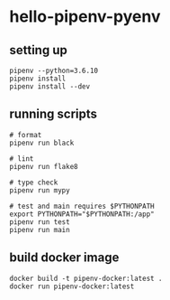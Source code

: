 # hello-pipenv-pyenv

## setting up

```shell script
pipenv --python=3.6.10
pipenv install
pipenv install --dev
```

## running scripts

```shell script
# format
pipenv run black

# lint
pipenv run flake8

# type check
pipenv run mypy

# test and main requires $PYTHONPATH
export PYTHONPATH="$PYTHONPATH:/app"
pipenv run test
pipenv run main
```

## build docker image

```shell script
docker build -t pipenv-docker:latest .
docker run pipenv-docker:latest
```
